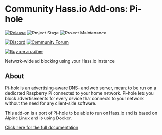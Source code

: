 # Community Hass.io Add-ons: Pi-hole

[![Release][release-shield]][release] ![Project Stage][project-stage-shield] ![Project Maintenance][maintenance-shield]

[![Discord][discord-shield]][discord] [![Community Forum][forum-shield]][forum]

[![Buy me a coffee][buymeacoffee-shield]][buymeacoffee]

Network-wide ad blocking using your Hass.io instance

## About

[Pi-hole][pi-hole] is an advertising-aware DNS- and web server, meant to be run
on a dedicated Raspberry Pi connected to your home network. Pi-hole lets you
block advertisements for every device that connects to your network without the
need for any client-side software.

This add-on is a port of Pi-hole to be able to run on Hass.io and is based on
Alpine Linux and is using Docker.

[Click here for the full documentation][docs]

[project-stage-shield]: https://img.shields.io/badge/project%20stage-production%20ready-brightgreen.svg
[forum-shield]: https://img.shields.io/badge/community-forum-brightgreen.svg
[forum]: https://community.home-assistant.io/t/community-hass-io-add-on-pi-hole/33817?u=frenck
[discord-shield]: https://img.shields.io/discord/330944238910963714.svg
[discord]: https://discord.gg/c5DvZ4e
[maintenance-shield]: https://img.shields.io/maintenance/yes/2018.svg
[release-shield]: https://img.shields.io/badge/version-v1.2.0-blue.svg
[release]: https://github.com/hassio-addons/addon-pi-hole/tree/v1.2.0
[docs]: https://github.com/hassio-addons/addon-pi-hole/blob/v1.2.0/README.md
[buymeacoffee-shield]: https://www.buymeacoffee.com/assets/img/guidelines/download-assets-sm-2.svg
[buymeacoffee]: https://www.buymeacoffee.com/frenck
[pi-hole]: https://pi-hole.net/